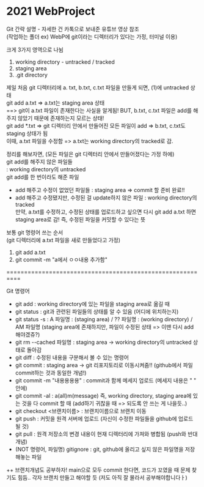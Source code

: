 # 2021 WebProject

Git 간략 설명 - 자세한 건 카톡으로 보내준 유튜브 영상 참조   
(작업하는 폴더 ex) WebP에 git이라는 디렉터리가 있다는 가정, 터미널 이용)   
   
크게 3가지 영역으로 나뉨   
1) working directory - untracked / tracked   
2) staging area   
3) .git directory   
   
제일 처음 git 디렉터리에 a. txt, b.txt, c.txt 파일을 만들게 되면, (1)에 untracked 상태   
git add a.txt => a.txt는 staging area 상태   
==> git이 a.txt 파일이 존재한다는 사실을 알게됨! BUT, b.txt, c.txt 파일은 add를 해주지 않았기 때문에 존재하는지 모르는 상태!   
git add *.txt => git 디렉터리 안에서 만들어진 모든 파일이 add => b.txt, c.txt도 staging 상태가 됨   
이때, a.txt 파일을 수정함 => a.txt는 working directory의 tracked로 감.   
   
정리를 해보자면, (모든 파일은 git 디렉터리 안에서 만들어졌다는 가정 하에)   
git add를 해주지 않은 파일들    
: working directory의 untracked   
git add를 한 번이라도 해준 파일   
- add 해주고 수정이 없었던 파일들 : staging area => commit 할 준비 완료!!   
- add 해주고 수정됐지만, 수정된 걸 update하지 않은 파일 : working directory의 tracked    
  만약, a.txt를 수정하고, 수정된 상태를 업로드하고 싶으면 다시 git add a.txt 하면 staging area로 감! 즉, 수정된 파일을 커밋할 수 있다는 뜻   
   
보통 git 명령어 쓰는 순서   
(git 디렉터리에 a.txt 파일을 새로 만들었다고 가정)   
1. git add a.txt   
2. git commit -m "a에서 ㅇㅇ내용 추가함"   
   
==========================================================   
   
Git 명령어     
- git add : working directory에 있는 파일을 staging area로 옮길 때   
- git status : git과 관련된 파일들의 상태를 알 수 있음 (어디에 위치하는지)   
- git status -s : A 파일명 : (staging area) / ?? 파일명 : (working directory) / AM 파일명 (staging area에 존재하지만, 파일이 수정된 상태 => 이땐 다시 add 해야겠쥬?)   
- git rm --cached 파일명 : staging area -> working directory의 untracked 상태로 돌아감   
- git diff : 수정된 내용을 구분해서 볼 수 있는 명령어   
- git commit : staging area -> git 리포지토리로 이동시켜줌!! (github에서 파일 commit하는 것과 동일한 개념!)   
- git commit -m "내용용용용" : commit과 함께 메세지 업로드 (메세지 내용은 " " 안에)   
- git commit -al : a(all)m(message) 즉, working directory, staging area에 있는 것을 다 commit 할 때 (add하기 귀찮을 때 => 되도록 안 쓰는 게 나을듯..)   
- git checkout <브랜치이름> : 브랜치이름으로 브랜치 이동   
- git push : 커밋을 원격 서버에 업로드 (자신이 수정한 파일들을 github에 업로드 될 것)   
- git pull : 원격 저장소의 변경 내용이 현재 디렉터리에 가져와 병합됨 (push와 반대 개념)   
- (NOT 명령어, 파일명) gitignore : git, github에 올리고 싶지 않은 파일명을 저장해놓는 파일   
   
++ 브랜치개념도 공부하자! main으로 모두 commit 한다면, 코드가 꼬였을 때 문제 찾기도 힘듬.. 각자 브랜치 만들고 해야할 듯 (저도 아직 잘 몰라서 공부해야합니다ㅏ)   
